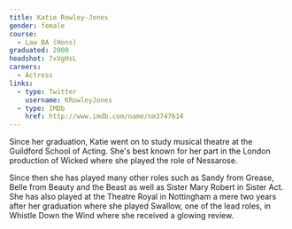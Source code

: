 ```yaml
---
title: Katie Rowley-Jones
gender: female
course:
  - Law BA (Hons)
graduated: 2000
headshot: 7xVgHsL
careers:
  - Actress
links:
  - type: Twitter
    username: KRowleyJones
  - type: IMDb
    href: http://www.imdb.com/name/nm3747614
---
```


Since her graduation, Katie went on to study musical theatre at the Guildford School of Acting. She's best known for her part in the London production of Wicked where she played the role of Nessarose.

Since then she has played many other roles such as Sandy from Grease, Belle from Beauty and the Beast as well as Sister Mary Robert in Sister Act. She has also played at the Theatre Royal in Nottingham a mere two years after her graduation where she played Swallow, one of the lead roles, in Whistle Down the Wind where she received a glowing review.
